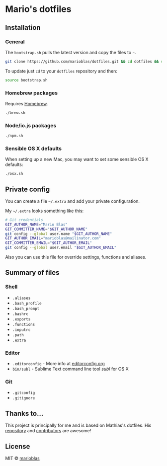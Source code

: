 # Mario's dotfiles

## Installation

### General
The `bootstrap.sh` pulls the latest version and copy the files to `~`.
```bash
git clone https://github.com/marioblas/dotfiles.git && cd dotfiles && source bootstrap.sh
```
To update just `cd` to your `dotfiles` repository and then:
```bash
source bootstrap.sh
```

### Homebrew packages
Requires [Homebrew](http://brew.sh/).
```bash
./brew.sh
```

### Node/io.js packages
```bash
./npm.sh
```

### Sensible OS X defaults
When setting up a new Mac, you may want to set some sensible OS X defaults:
```bash
./osx.sh
```

## Private config
You can create a file `~/.extra` and add your private configuration.

My `~/.extra` looks something like this:
```bash
# Git credentials
GIT_AUTHOR_NAME="Mario Blas"
GIT_COMMITTER_NAME="$GIT_AUTHOR_NAME"
git config --global user.name "$GIT_AUTHOR_NAME"
GIT_AUTHOR_EMAIL="marioblas@mailinator.com"
GIT_COMMITTER_EMAIL="$GIT_AUTHOR_EMAIL"
git config --global user.email "$GIT_AUTHOR_EMAIL"
```
Also you can use this file for override settings, functions and aliases.

## Summary of files

### Shell
* `.aliases`
* `.bash_profile`
* `.bash_prompt`
* `.bashrc`
* `.exports`
* `.functions`
* `.inputrc`
* `.path`
* `.extra`

### Editor
* `.editorconfig` - More info at [editorconfig.org](http://editorconfig.org/)
* `bin/subl` - Sublime Text command line tool *subl* for OS X

### Git
* `.gitconfig`
* `.gitignore`

## Thanks to...
This project is principally for me and is based on Mathias's dotfiles. His [repository](https://github.com/mathiasbynens/dotfiles) and [contributors](https://github.com/mathiasbynens/dotfiles/graphs/contributors) are awesome!

## License
MIT © [marioblas](https://github.com/marioblas)
